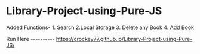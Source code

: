 # Library-Project-using-Pure-JS
Added Functions- 1. Search  2.Local Storage 3. Delete any Book 4. Add Book


Run Here ----------  https://crockey77.github.io/Library-Project-using-Pure-JS/
